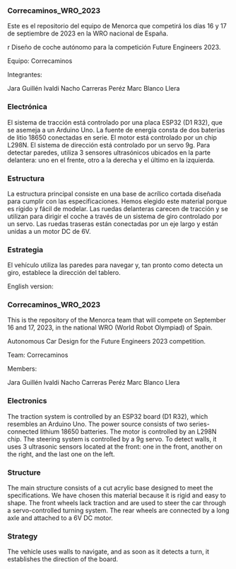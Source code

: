 ### Correcaminos_WRO_2023
Este es el repositorio del equipo de Menorca que competirá los días 16 y 17 de septiembre de 2023 en la WRO nacional de España.

r
Diseño de coche autónomo para la competición Future Engineers 2023.

Equipo: Correcaminos

Integrantes:

Jara Guillén Ivaldi
Nacho Carreras Peréz
Marc Blanco Llera
### Electrónica
El sistema de tracción está controlado por una placa ESP32 (D1 R32), que se asemeja a un Arduino Uno.
La fuente de energía consta de dos baterías de litio 18650 conectadas en serie.
El motor está controlado por un chip L298N.
El sistema de dirección está controlado por un servo 9g.
Para detectar paredes, utiliza 3 sensores ultrasónicos ubicados en la parte delantera: uno en el frente, otro a la derecha y el último en la izquierda.

### Estructura
La estructura principal consiste en una base de acrílico cortada diseñada para cumplir con las especificaciones. Hemos elegido este material porque es rígido y fácil de modelar.
Las ruedas delanteras carecen de tracción y se utilizan para dirigir el coche a través de un sistema de giro controlado por un servo.
Las ruedas traseras están conectadas por un eje largo y están unidas a un motor DC de 6V.

### Estrategia
El vehículo utiliza las paredes para navegar y, tan pronto como detecta un giro, establece la dirección del tablero.



English version:

### Correcaminos_WRO_2023
This is the repository of the Menorca team that will compete on September 16 and 17, 2023, in the national WRO (World Robot Olympiad) of Spain.


Autonomous Car Design for the Future Engineers 2023 competition.

Team: Correcaminos

Members:

Jara Guillén Ivaldi
Nacho Carreras Peréz
Marc Blanco Llera
### Electronics
The traction system is controlled by an ESP32 board (D1 R32), which resembles an Arduino Uno.
The power source consists of two series-connected lithium 18650 batteries.
The motor is controlled by an L298N chip.
The steering system is controlled by a 9g servo.
To detect walls, it uses 3 ultrasonic sensors located at the front: one in the front, another on the right, and the last one on the left.

### Structure
The main structure consists of a cut acrylic base designed to meet the specifications. We have chosen this material because it is rigid and easy to shape.
The front wheels lack traction and are used to steer the car through a servo-controlled turning system.
The rear wheels are connected by a long axle and attached to a 6V DC motor.

### Strategy
The vehicle uses walls to navigate, and as soon as it detects a turn, it establishes the direction of the board.



